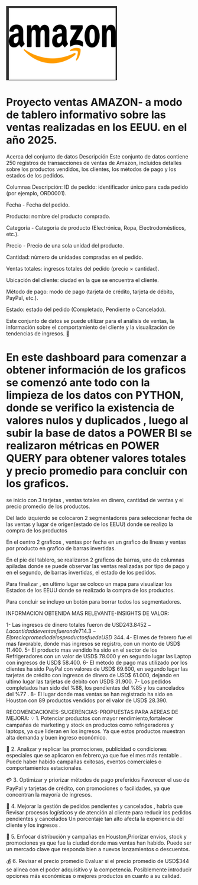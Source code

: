 <img src= https://github.com/Yanina2022/Amazon--ventas/blob/main/Proyecto_Ventas_Amazon/Captura%20de%20pantalla%202025-05-05%20170113.png  alt="logo amazon" width="300" height="200">
<h1> Proyecto ventas AMAZON- a modo de tablero informativo sobre las ventas realizadas en los EEUU. en el año 2025.</h1>

Acerca del conjunto de datos
Descripción
Este conjunto de datos contiene 250 registros de transacciones de ventas de Amazon, incluidos detalles sobre los productos vendidos, los clientes, los métodos de pago y los estados de los pedidos.

Columnas Descripción: ID de pedido:
identificador único para cada pedido (por ejemplo, ORD0001).

Fecha - Fecha del pedido.

Producto: nombre del producto comprado.

Categoría - Categoría de producto (Electrónica, Ropa, Electrodomésticos, etc.).

Precio - Precio de una sola unidad del producto.

Cantidad: número de unidades compradas en el pedido.

Ventas totales: ingresos totales del pedido (precio × cantidad).

Ubicación del cliente: ciudad en la que se encuentra el cliente.

Método de pago: modo de pago (tarjeta de crédito, tarjeta de débito, PayPal, etc.).

Estado: estado del pedido (Completado, Pendiente o Cancelado).

Este conjunto de datos se puede utilizar para el análisis de ventas, la información sobre el comportamiento del cliente y la visualización de tendencias de ingresos. 🚀

# En este dashboard para comenzar a obtener información de los graficos se comenzó ante todo con la limpieza de los datos con PYTHON, donde se verifico la existencia de valores nulos y duplicados , luego al subir la base de datos a POWER BI se realizaron métricas en POWER QUERY para obtener valores totales y precio promedio para concluir con los graficos.

se inicio con 3 tarjetas , ventas totales en dinero, cantidad de ventas y el precio promedio de los productos.
 
Del lado izquierdo se colocaron 2 segmentadores para seleccionar fecha de las ventas y lugar de origen(estado de los EEUU) donde se realizo la compra de los productos

En el centro 2 graficos , ventas por fecha en un grafico de líneas y ventas por producto en grafico de barras invertidas.

En el pie del tablero, se realizaron 2 graficos de barras, uno de columnas apiladas donde se puede observar las ventas realizadas por tipo de pago y en el segundo, de barras invertidas, el estado de los pedidos.

Para finalizar , en ultimo lugar se coloco un mapa para visualizar los Estados de los EEUU donde se realizado la compra de los productos.

Para concluir se incluyo un botón para borrar todos los segmentadores.

INFORMACION OBTENIDA MAS RELEVANTE-INSIGHTS DE VALOR:

1- Las ingresos de dinero totales fueron de USD$243.845
2- La cantidad de ventas fueron de 714.
3- El precio promedio de los productos fue de USD$ 344. 
4- El mes de febrero fue el mas favorable, donde mas ingresos se registro, con un monto de USD$ 11.400.
5- El producto mas vendido ha sido en el sector de los Refrigeradores con un valor de USD$ 78.000 y en segundo lugar las Laptop con ingresos de USD$ 58.400.
6- El método de pago mas utilizado por los clientes ha sido PayPal con valores de USD$ 69.600, en segundo lugar las tarjetas de crédito con ingresos de dinero de USD$ 61.000, dejando en ultimo lugar las tarjetas de debito con USD$ 31.900.
7- Los pedidos completados han sido del %88, los pendientes del %85 y los cancelados del %77 .
8- El lugar donde mas ventas se han registrado ha sido en Houston con 89 productos vendidos por el valor de USD$ 28.390.

RECOMENDACIONES-SUGERENCIAS-PROPUESTAS PARA AEREAS DE MEJORA:
💡 1. Potenciar productos con mayor rendimiento,fortalecer campañas de marketing y stock en productos como refrigeradores y laptops, ya que lideran en los ingresos.
Ya que estos productos muestran alta demanda y buen ingreso económico.

📅 2. Analizar y replicar las promociones, publicidad o condiciones especiales que se aplicaron en febrero,ya que fue
 el mes más rentable .
 Puede haber habido campañas exitosas, eventos comerciales o comportamientos estacionales.

💳 3. Optimizar y priorizar métodos de pago preferidos
 Favorecer el uso de PayPal y tarjetas de crédito, con promociones o facilidades, ya que concentran la mayoría de ingresos.


🧾 4. Mejorar la gestión de pedidos pendientes y cancelados , habría que
 Revisar procesos logísticos y de atención al cliente para reducir los pedidos pendientes  y cancelados
Un porcentaje tan alto afecta la experiencia del cliente y los ingresos .

📍 5. Enfocar distribución y campañas en Houston,Priorizar envíos, stock y promociones ya que fue la ciudad donde mas ventas han habido.
 Puede ser un mercado clave que responda bien a nuevos lanzamientos o descuentos.

💰 6. Revisar el precio promedio Evaluar si el precio promedio de USD$344 se alinea con el poder adquisitivo y la competencia. Posiblemente introducir opciones más económicas o mejores productos en cuanto a su calidad.
